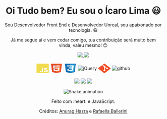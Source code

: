 
<div>
  
  <h1 align="center">
    Oi Tudo bem? Eu sou o Ícaro Lima 😃️
  </h1>
  
  <p align="center">
    Sou Desenvolvedor Front End e Desenvolvedor Unreal, sou apaixonado por tecnologia. 😃️
  </p>
  
  <p align="center">
    Já me segue aí e vem codar comigo, tua contribuição será muito bem vinda, valeu mesmo! 😉️
  </p>
  
</div>

<div align="center">
  <a href="https://github.com/IcaroLimaBatista">
    <img height="150em" src="https://github-readme-stats.vercel.app/api?username=IcaroLimaBatista&count_private=true&include_all_commits=true&show_icons=true&theme=dracula&hide_border=false&show_owner=true"/>
    <img height="150em" src="https://github-readme-stats.vercel.app/api/top-langs/?username=IcaroLimaBatista&theme=dracula&hide_border=false&&layout=compact"/>
  </a>
</div>

<div align="center" valign="top"><br>
  <img align="center" alt="Js" height="30" width="40" src="https://raw.githubusercontent.com/devicons/devicon/master/icons/javascript/javascript-plain.svg">
  <img align="center" alt="HTML" height="30" width="40" src="https://raw.githubusercontent.com/devicons/devicon/master/icons/html5/html5-original.svg">
  <img align="center" alt="CSS" height="30" width="40" src="https://raw.githubusercontent.com/devicons/devicon/master/icons/css3/css3-original.svg">
  <img align="center" alt="jQuery" height="35" width="35" src="https://www.logo.wine/a/logo/JQuery/JQuery-Logo.wine.svg">
  <img align="center" alt="git" height="30" width="40" src="https://raw.githubusercontent.com/devicons/devicon/master/icons/git/git-original.svg">
  <img align="center" alt="github" height="35" width="35" src="https://cdn-icons-png.flaticon.com/512/25/25231.png">
</div><br>

<div align="center">
  <a href="https://www.instagram.com/icaro_lb/" target="_blank"><img src="https://img.shields.io/badge/-Instagram-%23E4405F?style=for-the-badge&logo=instagram&logoColor=white" target="_blank"></a>
  <a href="https://www.linkedin.com/in/%C3%ADcaro-lima-361aa1188/" target="_blank"><img src="https://img.shields.io/badge/-LinkedIn-%230077B5?style=for-the-badge&logo=linkedin&logoColor=white" target="_blank"></a> 
  <a href="mailto:devicaro2501@gmail.com"><img src="https://img.shields.io/badge/-Gmail-%23333?style=for-the-badge&logo=gmail&logoColor=white" target="_blank"></a>
</div>

<div align="center">

  ![Snake animation](https://github.com/danielbped/danielbped/blob/output/github-contribution-grid-snake.svg)
  
</div>

<div align="center">
  <p>Feito com :heart: e JavaScript.</p>
  <p>Créditos: <a href="https://github.com/anuraghazra/github-readme-stats">Anurag Hazra</a> e <a href="https://github.com/rafaballerini">Rafaella Ballerini</a></p>
</div>
